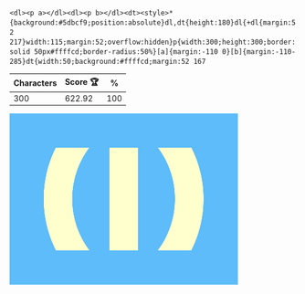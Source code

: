 `<dl><p a></dl><dl><p b></dl><dt><style>*{background:#5dbcf9;position:absolute}dl,dt{height:180}dl{+dl{margin:52 217}width:115;margin:52;overflow:hidden}p{width:300;height:300;border:solid 50px#ffffcd;border-radius:50%}[a]{margin:-110 0}[b]{margin:-110-285}dt{width:50;background:#ffffcd;margin:52 167`

| Characters | Score 🏆 | %   |
| ---------- | -------- | --- |
| 300        | 622.92   | 100 |

![](/2025/Sep2025/02/20250902.png)

